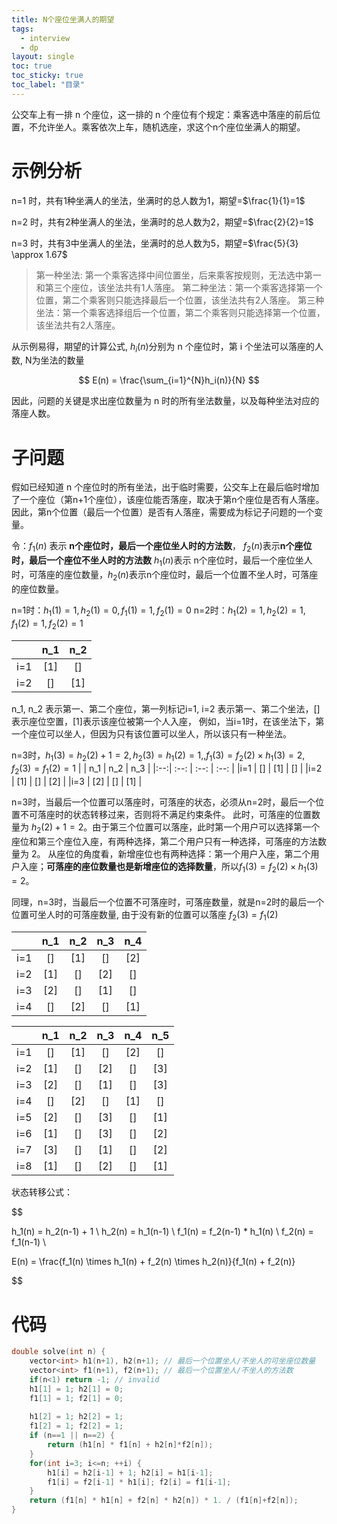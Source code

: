 ```yaml
---
title: N个座位坐满人的期望
tags:
  - interview
  - dp
layout: single
toc: true
toc_sticky: true
toc_label: "目录"
---
```


公交车上有一排 n 个座位，这一排的 n 个座位有个规定：乘客选中落座的前后位置，不允许坐人。乘客依次上车，随机选座，求这个n个座位坐满人的期望。


# 示例分析

n=1 时，共有1种坐满人的坐法，坐满时的总人数为1，期望=$\frac{1}{1}=1$

n=2 时，共有2种坐满人的坐法，坐满时的总人数为2，期望=$\frac{2}{2}=1$

n=3 时，共有3中坐满人的坐法，坐满时的总人数为5，期望=$\frac{5}{3} \approx 1.67$
> 第一种坐法: 第一个乘客选择中间位置坐，后来乘客按规则，无法选中第一和第三个座位，该坐法共有1人落座。
> 第二种坐法：第一个乘客选择第一个位置，第二个乘客则只能选择最后一个位置，该坐法共有2人落座。
> 第三种坐法：第一个乘客选择组后一个位置，第二个乘客则只能选择第一个位置，该坐法共有2人落座。

从示例易得，期望的计算公式, $h_i(n)$分别为 n 个座位时，第 i 个坐法可以落座的人数, N为坐法的数量

$$
  E(n) = \frac{\sum_{i=1}^{N}h_i(n)}{N}
$$

因此，问题的关键是求出座位数量为 n 时的所有坐法数量，以及每种坐法对应的落座人数。

# 子问题

假如已经知道 n 个座位时的所有坐法，出于临时需要，公交车上在最后临时增加了一个座位（第n+1个座位），该座位能否落座，取决于第n个座位是否有人落座。
因此，第n个位置（最后一个位置）是否有人落座，需要成为标记子问题的一个变量。

令：$f_1(n)$ 表示 **n个座位时，最后一个座位坐人时的方法数**， $f_2(n)$表示**n个座位时，最后一个座位不坐人时的方法数**
$h_1(n)$表示 n个座位时，最后一个座位坐人时，可落座的座位数量，$h_2(n)$表示n个座位时，最后一个位置不坐人时，可落座的座位数量。

n=1时：$h_1(1)=1, h_2(1)=0, f_1(1)=1, f_2(1)=0$
n=2时：$h_1(2)=1, h_2(2)=1, f_1(2)=1, f_2(2)=1$

| | n_1 | n_2 |
|:--:| :--: | :--: |
|i=1 | [1] | [] |
|i=2 | [] | [1] |


n_1, n_2 表示第一、第二个座位，第一列标记i=1, i=2 表示第一、第二个坐法，[]表示座位空置，[1]表示该座位被第一个人入座，
例如，当i=1时，在该坐法下，第一个座位可以坐人，但因为只有该位置可以坐人，所以该只有一种坐法。

n=3时，$h_1(3) = h_2(2) + 1=2, h_2(3) = h_1(2)=1,, f_1(3) = f_2(2) \times h_1(3) = 2, f_2(3)=f_1(2) =1$
| | n_1 | n_2 | n_3 |
|:--:| :--: | :--: | :--: |
|i=1 | [] | [1] | [] |
|i=2 | [1] | [] | [2] |
|i=3 | [2] | [] | [1] |

n=3时，当最后一个位置可以落座时，可落座的状态，必须从n=2时，最后一个位置不可落座时的状态转移过来，否则将不满足约束条件。
此时，可落座的位置数量为 $h_2(2) + 1 = 2$。由于第三个位置可以落座，此时第一个用户可以选择第一个座位和第三个座位入座，有两种选择，第二个用户只有一种选择，可落座的方法数量为 2。
从座位的角度看，新增座位也有两种选择：第一个用户入座，第二个用户入座；**可落座的座位数量也是新增座位的选择数量**，所以$f_1(3)=f_2(2) \times h_1(3) = 2$。

同理，n=3时，当最后一个位置不可落座时，可落座数量，就是n=2时的最后一个位置可坐人时的可落座数量, 由于没有新的位置可以落座 $f_2(3) = f_1(2)$


| | n_1 | n_2 | n_3 | n_4 |
|:--:| :--: | :--: | :--: | :--: |
|i=1 | [] | [1] | [] | [2] |
|i=2 | [1] | [] | [2] | [] |
|i=3 | [2] | [] | [1] | [] |
|i=4 | [] | [2] | [] | [1] |


| | n_1 | n_2 | n_3 | n_4 | n_5|
|:--:| :--: | :--: | :--: | :--: | :--: |
|i=1 | [] | [1] | [] | [2] | [] |
|i=2 | [1] | [] | [2] | [] | [3] |
|i=3 | [2] | [] | [1] | [] | [3] |
|i=4 | [] | [2] | [] | [1] | [] |
|i=5 | [2] | [] | [3] | [] | [1] |
|i=6 | [1] | [] | [3] | [] | [2] |
|i=7 | [3] | [] | [1] | [] | [2] |
|i=8 | [1] | [] | [2] | [] | [1] |

状态转移公式：

$$

h_1(n) = h_2(n-1) + 1 \\
h_2(n) = h_1(n-1) \\
f_1(n) = f_2(n-1) * h_1(n) \\
f_2(n) = f_1(n-1) \\

E(n) = \frac{f_1(n) \times h_1(n) + f_2(n) \times h_2(n)}{f_1(n) + f_2(n)}

$$

# 代码

```c++
double solve(int n) {
    vector<int> h1(n+1), h2(n+1); // 最后一个位置坐人/不坐人的可坐座位数量
    vector<int> f1(n+1), f2(n+1); // 最后一个位置坐人/不坐人的方法数
    if(n<1) return -1; // invalid
    h1[1] = 1; h2[1] = 0;
    f1[1] = 1; f2[1] = 0;
    
    h1[2] = 1; h2[2] = 1;
    f1[2] = 1; f2[2] = 1;
    if (n==1 || n==2) {
        return (h1[n] * f1[n] + h2[n]*f2[n]);
    }
    for(int i=3; i<=n; ++i) {
        h1[i] = h2[i-1] + 1; h2[i] = h1[i-1];
        f1[i] = f2[i-1] * h1[i]; f2[i] = f1[i-1];
    }
    return (f1[n] * h1[n] + f2[n] * h2[n]) * 1. / (f1[n]+f2[n]);
}
```
```
```
